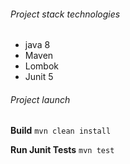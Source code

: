 ###### Project stack technologies
- java 8 
- Maven
- Lombok
- Junit 5


###### Project launch

**Build** 
`mvn clean install`

**Run Junit Tests**
`mvn test`
